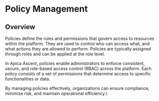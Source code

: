# Policy Management

## Overview

Policies define the rules and permissions that govern access to resources within the platform. They are used to control who can access what, and what actions they are allowed to perform. Policies are typically assigned through roles and can be applied at the role level.

In Apica Ascent, policies enable administrators to enforce consistent, secure, and role-based access control (RBAC) across the platform. Each policy consists of a set of permissions that determine access to specific functionalities or data.

By managing policies effectively, organizations can ensure compliance, minimize risk, and maintain operational efficiency.\
